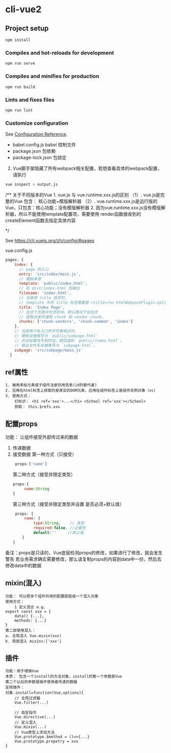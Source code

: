 # cli-vue2

## Project setup
```
npm install
```

### Compiles and hot-reloads for development
```
npm run serve
```

### Compiles and minifies for production
```
npm run build
```

### Lints and fixes files
```
npm run lint
```

### Customize configuration
See [Configuration Reference](https://cli.vuejs.org/config/).



- babel.config.js babel 控制文件
- package.json 包依赖
- package-lock.json 包锁定



2. Vue脚手架隐藏了所有webpack相关配置，若想查看具体的webpack配置，请执行
``` bash
vue inspect > output.js
```

/**
关于不同版本的Vue
    1. vue.js 与 vue.runtime.xxx.js的区别
        （1）. vue.js是完整的Vue 包含： 核心功能+模版解析器
        （2）. vue.runtime.xxx.js是运行版的Vue，只包含：核心功能；没有模版解析器
    2. 因为vue.runtime.xxx.js没有模版解析器，所以不能使用template配置项，需要使用
        render函数接收到的createElement函数去指定具体内容

*/

See https://cli.vuejs.org/zh/config/#pages

vue.config.js
``` js
pages: {
    index: {
      // page 的入口
      entry: 'src/index/main.js',
      // 模板来源
      template: 'public/index.html',
      // 在 dist/index.html 的输出
      filename: 'index.html',
      // 当使用 title 选项时，
      // template 中的 title 标签需要是 <title><%= htmlWebpackPlugin.options.title %></title>
      title: 'Index Page',
      // 在这个页面中包含的块，默认情况下会包含
      // 提取出来的通用 chunk 和 vendor chunk。
      chunks: ['chunk-vendors', 'chunk-common', 'index']
    },
    // 当使用只有入口的字符串格式时，
    // 模板会被推导为 `public/subpage.html`
    // 并且如果找不到的话，就回退到 `public/index.html`。
    // 输出文件名会被推导为 `subpage.html`。
    subpage: 'src/subpage/main.js'
  }
```


## ref属性
    1. 被用来给元素或子组件注册饮用信息(id的替代者)
    2. 应用在html标签上获取的是真实的DOM元素，应用在组件标签上是组件实例对象（vc）
    3. 使用方式：
        打标识： <h1 ref='xxx'>...</h1> <School ref='xxx'></School>
        获取： this.$refs.xxx

## 配置props

功能： 让组件接受外部传过来的数据
1. 传递数据
   <Demo name="xxx"/>
2. 接受数据
   第一种方式（只接受）
   ```js
    props:['name']
    ```
   第二种方式（接受并限定类型）
   ``` js
   props:{
        name:String   
   }
   ```
   第三种方式（接受并限定类型并设置 是否必须+默认值）
   ```js
    props: {
        name: {
            type:String,    // 类型
            required:false, //必要性
            default:''     //默认值
       } 
   }
   ```
   
备注：props是只读的，Vue底层检测props的修改，如果进行了修改，就会发生警告
    若业务需求确实需要修改，那么请复制props的内容到data中一份，然后去修改data中的数据


## mixin(混入)
    功能： 可以把多个组件共用的配置提取成一个混入对象
    使用方式：
        1 定义混合 e.g.
    export const xxx = {
        data() {...},
        methods: {...}
    }
    第二部使用混入：
    a. 全局混入 Vue.mixin(xxx)
    b. 局部混入 mixins:['xxx']

## 插件

    功能：用于增强Vue
    本质： 包含一个install的方法对象，install的第一个参数是Vue
    第二个以后的参数是插件使用者传递的数据
    定规插件：
    对象.install=function(Vue,options){
        // 全局过滤器
        Vue.filter(...)

        // 自定指令
        Vue.directive(...)
        // 定义混入
        Vue.mixin(...)
        // Vue原型上添加方法
        Vue.prototype.$method = ()=>{...}      
        Vue.prototype.propetry = xxx
    }